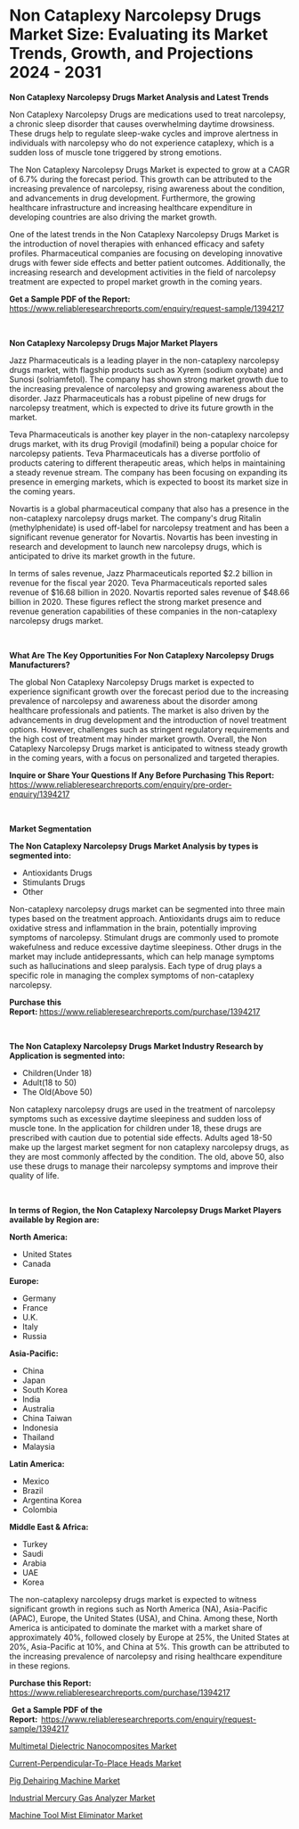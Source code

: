 <p><h1>Non Cataplexy Narcolepsy Drugs Market Size: Evaluating its Market Trends, Growth, and Projections 2024 - 2031</h1></p><p><strong>Non Cataplexy Narcolepsy Drugs Market Analysis and Latest Trends</strong></p>
<p><p>Non Cataplexy Narcolepsy Drugs are medications used to treat narcolepsy, a chronic sleep disorder that causes overwhelming daytime drowsiness. These drugs help to regulate sleep-wake cycles and improve alertness in individuals with narcolepsy who do not experience cataplexy, which is a sudden loss of muscle tone triggered by strong emotions.</p><p>The Non Cataplexy Narcolepsy Drugs Market is expected to grow at a CAGR of 6.7% during the forecast period. This growth can be attributed to the increasing prevalence of narcolepsy, rising awareness about the condition, and advancements in drug development. Furthermore, the growing healthcare infrastructure and increasing healthcare expenditure in developing countries are also driving the market growth.</p><p>One of the latest trends in the Non Cataplexy Narcolepsy Drugs Market is the introduction of novel therapies with enhanced efficacy and safety profiles. Pharmaceutical companies are focusing on developing innovative drugs with fewer side effects and better patient outcomes. Additionally, the increasing research and development activities in the field of narcolepsy treatment are expected to propel market growth in the coming years.</p></p>
<p><strong>Get a Sample PDF of the Report:&nbsp;</strong> <a href="https://www.reliableresearchreports.com/enquiry/request-sample/1394217">https://www.reliableresearchreports.com/enquiry/request-sample/1394217</a></p>
<p>&nbsp;</p>
<p><strong>Non Cataplexy Narcolepsy Drugs Major Market Players</strong></p>
<p><p>Jazz Pharmaceuticals is a leading player in the non-cataplexy narcolepsy drugs market, with flagship products such as Xyrem (sodium oxybate) and Sunosi (solriamfetol). The company has shown strong market growth due to the increasing prevalence of narcolepsy and growing awareness about the disorder. Jazz Pharmaceuticals has a robust pipeline of new drugs for narcolepsy treatment, which is expected to drive its future growth in the market.</p><p>Teva Pharmaceuticals is another key player in the non-cataplexy narcolepsy drugs market, with its drug Provigil (modafinil) being a popular choice for narcolepsy patients. Teva Pharmaceuticals has a diverse portfolio of products catering to different therapeutic areas, which helps in maintaining a steady revenue stream. The company has been focusing on expanding its presence in emerging markets, which is expected to boost its market size in the coming years.</p><p>Novartis is a global pharmaceutical company that also has a presence in the non-cataplexy narcolepsy drugs market. The company's drug Ritalin (methylphenidate) is used off-label for narcolepsy treatment and has been a significant revenue generator for Novartis. Novartis has been investing in research and development to launch new narcolepsy drugs, which is anticipated to drive its market growth in the future.</p><p>In terms of sales revenue, Jazz Pharmaceuticals reported $2.2 billion in revenue for the fiscal year 2020. Teva Pharmaceuticals reported sales revenue of $16.68 billion in 2020. Novartis reported sales revenue of $48.66 billion in 2020. These figures reflect the strong market presence and revenue generation capabilities of these companies in the non-cataplexy narcolepsy drugs market.</p></p>
<p>&nbsp;</p>
<p><strong>What Are The Key Opportunities For Non Cataplexy Narcolepsy Drugs Manufacturers?</strong></p>
<p><p>The global Non Cataplexy Narcolepsy Drugs market is expected to experience significant growth over the forecast period due to the increasing prevalence of narcolepsy and awareness about the disorder among healthcare professionals and patients. The market is also driven by the advancements in drug development and the introduction of novel treatment options. However, challenges such as stringent regulatory requirements and the high cost of treatment may hinder market growth. Overall, the Non Cataplexy Narcolepsy Drugs market is anticipated to witness steady growth in the coming years, with a focus on personalized and targeted therapies.</p></p>
<p><strong>Inquire or Share Your Questions If Any Before Purchasing This Report:</strong> <a href="https://www.reliableresearchreports.com/enquiry/pre-order-enquiry/1394217">https://www.reliableresearchreports.com/enquiry/pre-order-enquiry/1394217</a></p>
<p>&nbsp;</p>
<p><strong>Market Segmentation</strong></p>
<p><strong>The Non Cataplexy Narcolepsy Drugs Market Analysis by types is segmented into:</strong></p>
<p><ul><li>Antioxidants Drugs</li><li>Stimulants Drugs</li><li>Other</li></ul></p>
<p><p>Non-cataplexy narcolepsy drugs market can be segmented into three main types based on the treatment approach. Antioxidants drugs aim to reduce oxidative stress and inflammation in the brain, potentially improving symptoms of narcolepsy. Stimulant drugs are commonly used to promote wakefulness and reduce excessive daytime sleepiness. Other drugs in the market may include antidepressants, which can help manage symptoms such as hallucinations and sleep paralysis. Each type of drug plays a specific role in managing the complex symptoms of non-cataplexy narcolepsy.</p></p>
<p><strong>Purchase this Report:&nbsp;</strong><a href="https://www.reliableresearchreports.com/purchase/1394217">https://www.reliableresearchreports.com/purchase/1394217</a></p>
<p>&nbsp;</p>
<p><strong>The Non Cataplexy Narcolepsy Drugs Market Industry Research by Application is segmented into:</strong></p>
<p><ul><li>Children(Under 18)</li><li>Adult(18 to 50)</li><li>The Old(Above 50)</li></ul></p>
<p><p>Non cataplexy narcolepsy drugs are used in the treatment of narcolepsy symptoms such as excessive daytime sleepiness and sudden loss of muscle tone. In the application for children under 18, these drugs are prescribed with caution due to potential side effects. Adults aged 18-50 make up the largest market segment for non cataplexy narcolepsy drugs, as they are most commonly affected by the condition. The old, above 50, also use these drugs to manage their narcolepsy symptoms and improve their quality of life.</p></p>
<p>&nbsp;</p>
<p><strong>In terms of Region, the Non Cataplexy Narcolepsy Drugs Market Players available by Region are:</strong></p>
<p>
    <p> <strong> North America: </strong>
        <ul>
            <li>United States</li>
            <li>Canada</li>
        </ul>
        </p> 
    <p> <strong> Europe: </strong>
        <ul>
            <li>Germany</li>
            <li>France</li>
            <li>U.K.</li>
            <li>Italy</li>
            <li>Russia</li>
        </ul>
        </p> 
    <p> <strong> Asia-Pacific: </strong>
        <ul>
            <li>China</li>
            <li>Japan</li>
            <li>South Korea</li>
            <li>India</li>
            <li>Australia</li>
            <li>China Taiwan</li>
            <li>Indonesia</li>
            <li>Thailand</li>
            <li>Malaysia</li>
        </ul>
        </p> 
    <p> <strong> Latin America: </strong>
        <ul>
            <li>Mexico</li>
            <li>Brazil</li>
            <li>Argentina Korea</li>
            <li>Colombia</li>
        </ul>
        </p> 
    <p> <strong> Middle East & Africa: </strong>
        <ul>
            <li>Turkey</li>
            <li>Saudi</li>
            <li>Arabia</li>
            <li>UAE</li>
            <li>Korea</li>
        </ul>
    </p>
    </p>
<p><p>The non-cataplexy narcolepsy drugs market is expected to witness significant growth in regions such as North America (NA), Asia-Pacific (APAC), Europe, the United States (USA), and China. Among these, North America is anticipated to dominate the market with a market share of approximately 40%, followed closely by Europe at 25%, the United States at 20%, Asia-Pacific at 10%, and China at 5%. This growth can be attributed to the increasing prevalence of narcolepsy and rising healthcare expenditure in these regions.</p></p>
<p><strong>Purchase this Report: </strong><a href="https://www.reliableresearchreports.com/purchase/1394217">https://www.reliableresearchreports.com/purchase/1394217</a></p>
<p>&nbsp;<strong>Get a Sample PDF of the Report:&nbsp;&nbsp;</strong><a href="https://www.reliableresearchreports.com/enquiry/request-sample/1394217">https://www.reliableresearchreports.com/enquiry/request-sample/1394217</a></p>
<p><strong></strong></p>
<p><p><a href="https://github.com/JameTravis/Market-Research-Report-List-3/blob/main/multimetal-dielectric-nanocomposites-market.md">Multimetal Dielectric Nanocomposites Market</a></p><p><a href="https://github.com/lataunyatinikmelvin59ilbd0dv/Market-Research-Report-List-1/blob/main/current-perpendicular-to-place-heads-market.md">Current-Perpendicular-To-Place Heads Market</a></p><p><a href="https://medium.com/@fionabuckland777/pig-dehairing-machine-market-insight-market-trends-growth-forecasted-from-2024-to-2031-2dda431d5649">Pig Dehairing Machine Market</a></p><p><a href="https://medium.com/@dianaalsop666/industrial-mercury-gas-analyzer-market-size-market-outlook-and-market-forecast-2024-to-2031-7541150fa0c4">Industrial Mercury Gas Analyzer Market</a></p><p><a href="https://medium.com/p/fc3168c8f63e/edit">Machine Tool Mist Eliminator Market</a></p></p>
